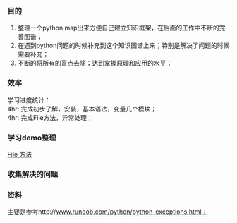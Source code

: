### 目的
1. 整理一个python map出来方便自己建立知识框架，在后面的工作中不断的完善图谱；    
2. 在遇到python问题的时候补充到这个知识图谱上来；特别是解决了问题的时候需要补充；
3. 不断的将所有的盲点去除；达到掌握原理和应用的水平；

### 效率
学习进度统计：   
4hr: 完成初步了解，安装，基本语法，变量几个模块；  
4hr: 完成File方法，异常处理；  


### 学习demo整理
[File 方法](https://github.com/guimeisang/python-map/demos/File)   


### 收集解决的问题



### 资料
主要是参考http://www.runoob.com/python/python-exceptions.html；
